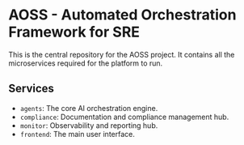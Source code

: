 # AOSS - Automated Orchestration Framework for SRE

This is the central repository for the AOSS project. It contains all the microservices required for the platform to run.

## Services

- `agents`: The core AI orchestration engine.
- `compliance`: Documentation and compliance management hub.
- `monitor`: Observability and reporting hub.
- `frontend`: The main user interface.

